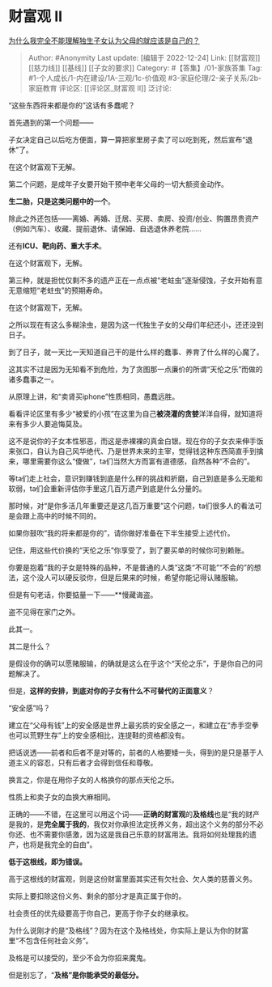 # 财富观 II
[为什么我完全不能理解独生子女认为父母的就应该是自己的？](https://www.zhihu.com/question/411023962/answer/2814161842)

> Author: #Anonymity
> Last update: [编辑于 2022-12-24]
> Link: [[财富观]] [[慈力线]] [[基线]] [[子女的要求]]
> Category: #【答集】/01-家族答集
> Tag:  #1-个人成长/1-内在建设/1A-三观/1c-价值观 #3-家庭伦理/2-亲子关系/2b-家庭教育
> 评论区: [[评论区_财富观 II]]
> 泛讨论:

“这些东西将来都是你的”这话有多蠢呢？

首先遇到的第一个问题——

子女决定自己以后吃方便面，算一算把家里房子卖了可以吃到死，然后宣布“退休”了。

在这个财富观下无解。

第二个问题，是成年子女要开始干预中老年父母的一切大额资金动作。

**生二胎，只是这类问题中的一个**。

除此之外还包括——离婚、再婚、迁居、买房、卖房、投资/创业、购置昂贵资产（例如汽车）、收藏、提前退休、请保姆、自选退休养老院……

还有**ICU、靶向药、重大手术**。

在这个财富观下，无解。

第三种，就是担忧仅剩不多的遗产正在一点点被“老蛀虫”逐渐侵蚀，子女开始有意无意缩短“老蛀虫”的预期寿命。

在这个财富观下，无解。

之所以现在有这么多糊涂虫，是因为这一代独生子女的父母们年纪还小，还还没到日子。

到了日子，就一天比一天知道自己干的是什么样的蠢事、养育了什么样的心魔了。

这其实不过是因为无知看不到危险，为了贪图那一点廉价的所谓“天伦之乐”而做的诸多蠢事之一。

从原理上讲，和“卖肾买iphone”性质相同，愚蠢远胜。

看看评论区里有多少“被爱的小孩”在这里为自己**被浇灌的贪婪**洋洋自得，就知道将来有多少人要追悔莫及。

这不是说你的子女本性邪恶，而这是赤裸裸的真金白银。现在你的子女衣来伸手饭来张口，自认为自己风华绝代、乃是世界未来的主宰，觉得钱这种东西简直手到擒来，哪里需要你这么“傻做”，ta们当然大方而富有道德感，自然各种“不会的”。

等ta们走上社会，意识到赚钱到底是什么样的挑战和折磨，自己到底是多么无能和软弱，ta们会重新评估你手里这几百万遗产到底是什么分量的。

那时候，对“是你多活几年重要还是这几百万重要”这个问题，ta们很多人的看法可是会跟上高中的时候不同的。

如果你鼓吹“我的将来都是你的”，请你做好准备在下半生接受上述代价。

记住，用这些代价换的“天伦之乐”你享受了，到了要买单的时候你可别赖账。

你要是抱着“我的子女是特殊的品种，不是普通的人类”这类“不可能”“不会的”的想法，这个没人可以硬反驳你，但是后果来的时候，希望你能记得认赌服输。

但是有句老话，你要掂量一下——**慢藏诲盗。

盗不见得在家门之外。

此其一。

其二是什么？

是假设你的确可以愿赌服输，的确就是这么在乎这个“天伦之乐”，于是你自己的问题解决了。

但是，**这样的安排，到底对你的子女有什么不可替代的正面意义**？

“安全感”吗？

建立在“父母有钱”上的安全感是世界上最劣质的安全感之一，和建立在“赤手空拳也可以荒野生存”上的安全感相比，连提鞋的资格都没有。

把话说透——前者和后者不是对等的，前者的人格要矮一头，得到的是只是基于人道主义的容忍，只有后者才会得到信任和尊敬。

换言之，你是在用你子女的人格换你的那点天伦之乐。

性质上和卖子女的血换大麻相同。

正确的——不错，在这里可以用这个词——**正确的财富观**的**及格线**也是“我的财产是我的，是**完全属于我的**，我仅对你承担法定抚养义务，超出这个义务的部分不必你还、也不需要你感激，因为这是我自己乐意的财富用法。我将如何处理我的遗产，也将是我完全的自由”。

**低于这根线，即为错误。**

高于这根线的财富观，则是这份财富里面其实还有欠社会、欠人类的慈善义务。

实际上要扣除这份义务、剩余的部分才是真正属于你的。

社会责任的优先级要高于你自己，更高于你子女的继承权。

为什么说刚才的是“及格线”？因为在这个及格线处，你实际上是认为你的财富里“不包含任何社会义务”。

及格是可以接受的，至少不会为你招来魔鬼。

但是别忘了，“**及格”是你能承受的最低分。**

